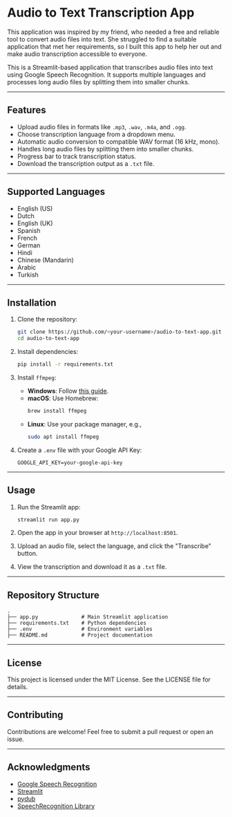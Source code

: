 # Audio to Text Transcription App

This application was inspired by my friend, who needed a free and reliable tool to convert audio files into text. She struggled to find a suitable application that met her requirements, so I built this app to help her out and make audio transcription accessible to everyone.

This is a Streamlit-based application that transcribes audio files into text using Google Speech Recognition. It supports multiple languages and processes long audio files by splitting them into smaller chunks.

---

## Features
- Upload audio files in formats like `.mp3`, `.wav`, `.m4a`, and `.ogg`.
- Choose transcription language from a dropdown menu.
- Automatic audio conversion to compatible WAV format (16 kHz, mono).
- Handles long audio files by splitting them into smaller chunks.
- Progress bar to track transcription status.
- Download the transcription output as a `.txt` file.

---

## Supported Languages
- English (US)
- Dutch
- English (UK)
- Spanish
- French
- German
- Hindi
- Chinese (Mandarin)
- Arabic
- Turkish

---

## Installation

1. Clone the repository:
   ```bash
   git clone https://github.com/<your-username>/audio-to-text-app.git
   cd audio-to-text-app
   ```

2. Install dependencies:
   ```bash
   pip install -r requirements.txt
   ```

3. Install `ffmpeg`:
   - **Windows**: Follow [this guide](https://ffmpeg.org/download.html).
   - **macOS**: Use Homebrew:
     ```bash
     brew install ffmpeg
     ```
   - **Linux**: Use your package manager, e.g.,
     ```bash
     sudo apt install ffmpeg
     ```

4. Create a `.env` file with your Google API Key:
   ```
   GOOGLE_API_KEY=your-google-api-key
   ```

---

## Usage

1. Run the Streamlit app:
   ```bash
   streamlit run app.py
   ```

2. Open the app in your browser at `http://localhost:8501`.

3. Upload an audio file, select the language, and click the "Transcribe" button.

4. View the transcription and download it as a `.txt` file.

---

## Repository Structure
```
.
├── app.py              # Main Streamlit application
├── requirements.txt    # Python dependencies
├── .env                # Environment variables
├── README.md           # Project documentation
```

---

## License
This project is licensed under the MIT License. See the LICENSE file for details.

---

## Contributing
Contributions are welcome! Feel free to submit a pull request or open an issue.

---

## Acknowledgments
- [Google Speech Recognition](https://cloud.google.com/speech-to-text)
- [Streamlit](https://streamlit.io)
- [pydub](https://github.com/jiaaro/pydub)
- [SpeechRecognition Library](https://pypi.org/project/SpeechRecognition/)
```
